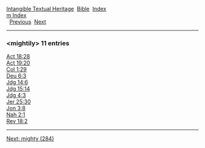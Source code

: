 [Intangible Textual Heritage](../../index)  [Bible](../index) 
[Index](index)   
[m Index](_m_)  
  [Previous](c07414)  [Next](c07416) 

------------------------------------------------------------------------

### &lt;mightily&gt; 11 entries

[Act 18:28](../kjv/act018.htm#028)  
[Act 19:20](../kjv/act019.htm#020)  
[Col 1:29](../kjv/col001.htm#029)  
[Deu 6:3](../kjv/deu006.htm#003)  
[Jdg 14:6](../kjv/jdg014.htm#006)  
[Jdg 15:14](../kjv/jdg015.htm#014)  
[Jdg 4:3](../kjv/jdg004.htm#003)  
[Jer 25:30](../kjv/jer025.htm#030)  
[Jon 3:8](../kjv/jon003.htm#008)  
[Nah 2:1](../kjv/nah002.htm#001)  
[Rev 18:2](../kjv/rev018.htm#002)  

------------------------------------------------------------------------

[Next: mighty (284)](c07416)
